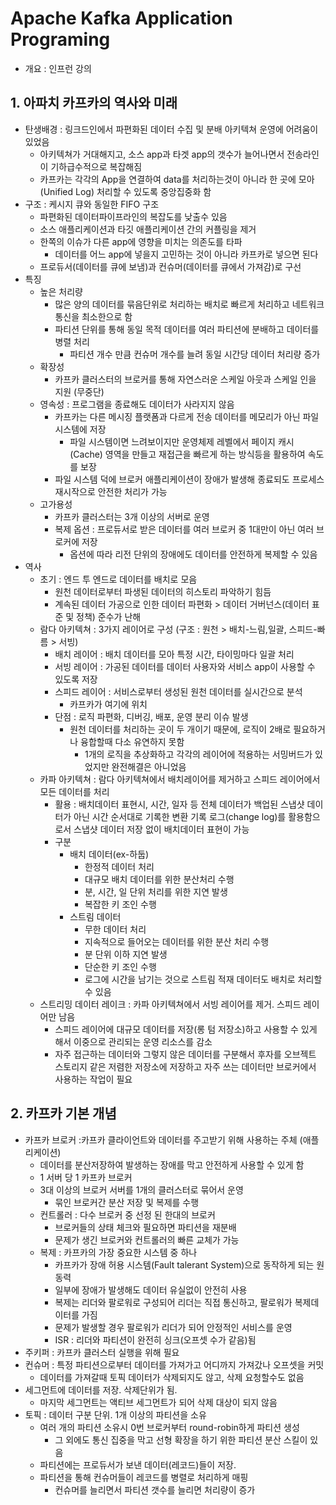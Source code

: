 # Apache Kafka Application Programing

- 개요 : 인프런 강의

## 1. 아파치 카프카의 역사와 미래

- 탄생배경 : 링크드인에서 파편화된 데이터 수집 및 분배 아키텍쳐 운영에 어려움이 있었음
  - 아키텍쳐가 거대해지고, 소스 app과 타겟 app의 갯수가 늘어나면서 전송라인이 기하급수적으로 복잡해짐
  - 카프카는 각각의 App을 연결하여 data를 처리하는것이 아니라 한 곳에 모아(Unified Log) 처리할 수 있도록 중앙집중화 함
- 구조 : 케시지 큐와 동일한 FIFO 구조
  - 파편화된 데이터파이프라인의 복잡도를 낮출수 있음
  - 소스 애플리케이션과 타깃 애플리케이션 간의 커플링을 제거
  - 한쪽의 이슈가 다른 app에 영향을 미치는 의존도를 타파
    - 데이터를 어느 app에 넣을지 고민하는 것이 아니라 카프카로 넣으면 된다
  - 프로듀서(데이터를 큐에 보냄)과 컨슈머(데이터를 큐에서 가져감)로 구선
- 특징
  - 높은 처리량
    - 많은 양의 데이터를 묶음단위로 처리하는 배치로 빠르게 처리하고 네트워크 통신을 최소한으로 함
    - 파티션 단위를 통해 동일 목적 데이터를 여러 파티션에 분배하고 데이터를 병렬 처리
      - 파티션 개수 만큼 컨슈머 개수를 늘려 동일 시간당 데이터 처리량 증가
  - 확장성
    - 카프카 클러스터의 브로커를 통해 자연스러운 스케일 아웃과 스케일 인을 지원 (무중단)
  - 영속성 : 프로그램을 종료해도 데이터가 사라지지 않음
    - 카프카는 다른 메시징 플랫폼과 다르게 전송 데이터를 메모리가 아닌 파일 시스템에 저장
      - 파일 시스템이면 느려보이지만 운영체제 레벨에서 페이지 캐시(Cache) 영역을 만들고 재접근을 빠르게 하는 방식등을 활용하여 속도를 보장
    - 파일 시스템 덕에 브로커 애플리케이션이 장애가 발생해 종료되도 프로세스 재시작으로 안전한 처리가 가능
  - 고가용성
    - 카프카 클러스터는 3개 이상의 서버로 운영
    - 복제 옵션 : 프로듀서로 받은 데이터를 여러 브로커 중 1대만이 아닌 여러 브로커에 저장
      - 옵션에 따라 리전 단위의 장애에도 데이터를 안전하게 복제할 수 있음
- 역사
  - 초기 : 엔드 투 엔드로 데이터를 배치로 모음
    - 원천 데이터로부터 파생된 데이터의 히스토리 파악하기 힘듬
    - 계속된 데이터 가공으로 인한 데이터 파편화 > 데이터 거버넌스(데이터 표준 및 정책) 준수가 난해
  - 람다 아키텍쳐 : 3가지 레이어로 구성 (구조 : 원천 > 배치-느림,일괄, 스피드-빠름 > 서빙)
    - 배치 레이어 : 배치 데이터를 모아 특정 시간, 타이밍마다 일괄 처리
    - 서빙 레이어 : 가공된 데이터를 데이터 사용자와 서비스 app이 사용할 수 있도록 저장
    - 스피드 레이어 : 서비스로부터 생성된 원천 데이터를 실시간으로 분석
      - 카프카가 여기에 위치
    - 단점 : 로직 파편화, 디버깅, 배포, 운영 분리 이슈 발생
      - 원천 데이터를 처리하는 곳이 두 개이기 때문에, 로직이 2배로 필요하거나 융합할때 다소 유연하지 못함
        - 1개의 로직을 추상화하고 각각의 레이어에 적용하는 서밍버드가 있었지만 완전해결은 아니었음
  - 카파 아키텍쳐 : 람다 아키텍쳐에서 배치레이어를 제거하고 스피드 레이어에서 모든 데이터를 처리
    - 활용 : 배치데이터 표현시, 시간, 일자 등 전체 데이터가 백업된 스냅샷 데이터가 아닌 시간 순서대로 기록한 변환 기록 로그(change log)를 활용함으로서 스냅샷 데이터 저장 없이 배치데이터 표현이 가능
    - 구분
      - 배치 데이터(ex-하둡)
        - 한정적 데이터 처리
        - 대규모 배치 데이터를 위한 분산처리 수행
        - 분, 시간, 일 단위 처리를 위한 지연 발생
        - 복잡한 키 조인 수행
      - 스트림 데이터
        - 무한 데이터 처리
        - 지속적으로 들어오는 데이터를 위한 분산 처리 수행
        - 분 단위 이하 지연 발생
        - 단순한 키 조인 수행
        - 로그에 시간을 남기는 것으로 스트림 적재 데이터도 배치로 처리할 수 있음
  - 스트리밍 데이터 레이크 : 카파 아키텍쳐에서 서빙 레이어를 제거. 스피드 레이어만 남음
    - 스피드 레이어에 대규모 데이터를 저장(롱 텀 저장소)하고 사용할 수 있게 해서 이중으로 관리되는 운영 리소스를 감소
    - 자주 접근하는 데이터와 그렇지 않은 데이터를 구분해서 후자를 오브젝트 스토리지 같은 저렴한 저장소에 저장하고 자주 쓰는 데이터만 브로커에서 사용하는 작업이 필요

## 2. 카프카 기본 개념

- 카프카 브로커 :카프카 클라이언트와 데이터를 주고받기 위해 사용하는 주체 (애플리케이션)
  - 데이터를 분산저장하여 발생하는 장애를 막고 안전하게 사용할 수 있게 함
  - 1 서버 당 1 카프카 브로커
  - 3대 이상의 브로커 서버를 1개의 클러스터로 묶어서 운영
    - 묶인 브로커간 분산 저장 및 복제를 수행
  - 컨트롤러 : 다수 브로커 중 선정 된 한대의 브로커
    - 브로커들의 상태 체크와 필요하면 파티션을 재분배
    - 문제가 생긴 브로커와 컨트롤러의 빠른 교체가 가능
  - 복제 : 카프카의 가장 중요한 시스템 중 하나
    - 카프카가 장애 허용 시스템(Fault talerant System)으로 동작하게 되는 원동력
    - 일부에 장애가 발생해도 데이터 유실없이 안전히 사용
    - 복제는 리더와 팔로워로 구성되어 리더는 직접 통신하고, 팔로워가 복제데이터를 가짐
    - 문제가 발생할 경우 팔로워가 리더가 되어 안정적인 서비스를 운영
    - ISR : 리더와 파티션이 완전히 싱크(오프셋 수가 같음)됨
- 주키퍼 : 카프카 클러스터 실행을 위해 필요
- 컨슈머 : 특정 파티션으로부터 데이터를 가져가고 어디까지 가져갔나 오프셋을 커밋
  - 데이터를 가져갈때 토픽 데이터가 삭제되지도 않고, 삭제 요청할수도 없음
- 세그먼트에 데이터를 저장. 삭제단위가 됨.
  - 마지막 세그먼트는 액티브 세그먼트가 되어  삭제 대상이 되지 않음
- 토픽 : 데이터 구분 단위. 1개 이상의 파티션을 소유
  - 여러 개의 파티션 소유시 0번 브로커부터 round-robin하게 파티션 생성
    - 그 외에도 통신 집중을 막고 선형 확장을 하기 위한 파티션 분산 스킬이 있음
  - 파티션에는 프로듀서가 보낸 데이터(레코드)들이 저장.
  - 파티션을 통해 컨슈머들이 레코드를 병렬로 처리하게 매핑
    - 컨슈머를 늘리면서 파티션 갯수를 늘리면 처리량이 증가
